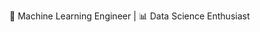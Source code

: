 🚀 Machine Learning Engineer | 📊 Data Science Enthusiast


<!---
gratusrichard/gratusrichard is a ✨ special ✨ repository because its `README.md` (this file) appears on your GitHub profile.
You can click the Preview link to take a look at your changes.
--->
